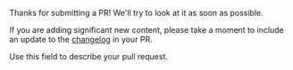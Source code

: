 Thanks for submitting a PR! We'll try to look at it as soon as possible.

If you are adding significant new content, please take a moment to include an update to the [changelog](https://github.com/meteor/guide/blob/master/CHANGELOG.md) in your PR.

Use this field to describe your pull request.
